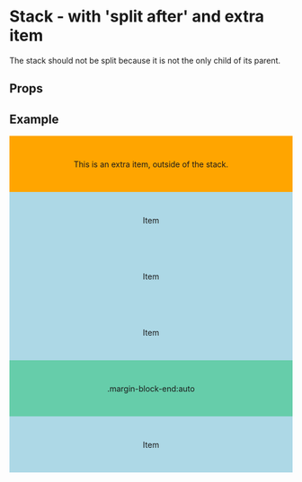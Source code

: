 <script lang="ts">
	import type { Space } from '$lib/types';
	import Stack from '$lib/Stack/index.svelte';
	import Sidebar from "$lib/Sidebar/index.svelte";
	import Cover from "$lib/Cover/index.svelte";
	import SqueezeContainer from '$lib/SqueezeContainer/index.svelte';
	import PropSelect from '$lib/PropSelect/index.svelte';

	import { space_options } from '../../preview-content/options';

	let stackSpace: Space = 'var(--s-1)';
</script>

<style>
	.item {
		display: flex;
		align-items: center;
		justify-content: center;
		width: 100%;
		max-width: none;
		height: 100px;
		background-color: lightblue;
	}

	.margin-block-end\:auto {
		background-color: mediumaquamarine;
	}

	.item-extra {
		background-color: orange;
	}

	.test-container {
		width: 100%;
		height: 100vh;
	}
</style>

# Stack - with 'split after' and extra item

The stack should not be split because it is not the only child of its parent.

## Props

<PropSelect options={space_options} name="stackSpace" bind:value={stackSpace} />

## Example

<SqueezeContainer>
	<div class="test-container">
	<span class="item item-extra">This is an extra item, outside of the stack.</span>
		<Stack {stackSpace}>
			<span class="item">Item</span>
			<span class="item">Item</span>
			<span class="item">Item</span>
			<span class="item margin-block-end:auto">.margin-block-end:auto</span>
			<span class="item">Item</span>
		</Stack>
	</div>
</SqueezeContainer>
